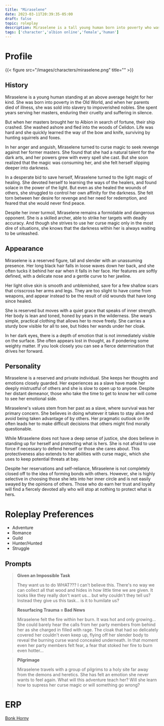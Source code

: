 ```yaml
---
title: "Miraselene"
date: 2023-03-11T20:39:35-05:00
draft: false
topic: roleplay
description: Miraselene is a tall young human born into poverty who was sold into slavery to impoverished nobles. She endured years of cruelty from her masters until their ship crashed in Albion. Miraselene survived by hunting in the woods and turned to curse magic for revenge against her former masters. She soon realized the magic was consuming her and turned to healing magic for redemption. Miraselene is torn between her desire for revenge and her need for redemption, but remains a skilled archer and dangerous opponent.
tags: ['character','albion online','female','human']
---
```



# Profile
{{< figure src="/images/characters/miraselene.png" title="" >}}

## History
Miraselene is a young human standing at an above average height for her kind. She was born into poverty in the Old World, and when her parents died of illness, she was sold into slavery to impoverished nobles. She spent years serving her masters, enduring their cruelty and suffering in silence.

But when her masters brought her to Albion in search of fortune, their ship crashed.  She washed ashore and fled into the woods of Celidon.  Life was hard and she quickly learned the way of the bow and knife, surviving by hunting squirrels and foxes.

In her anger and anguish, Miraselene turned to curse magic to seek revenge against her former masters. She found that she had a natural talent for the dark arts, and her powers grew with every spell she cast. But she soon realized that the magic was consuming her, and she felt herself slipping deeper into darkness.

In a desperate bid to save herself, Miraselene turned to the light magic of healing. She devoted herself to learning the ways of the healers, and found solace in the power of the light. But even as she healed the wounds of others, she struggled to control her own affinity for the darkness. She felt torn between her desire for revenge and her need for redemption, and feared that she would never find peace.

Despite her inner turmoil, Miraselene remains a formidable and dangerous opponent. She is a skilled archer, able to strike her targets with deadly accuracy. And though she strives to use her curse magic only in the most dire of situations, she knows that the darkness within her is always waiting to be unleashed. 

## Appearance
Miraselene is a reserved figure, tall and slender with an unassuming presence. Her long black hair falls in loose waves down her back, and she often tucks it behind her ear when it falls in her face. Her features are softly defined, with a delicate nose and a gentle curve to her jawline.

Her light olive skin is smooth and unblemished, save for a few shallow scars that crisscross her arms and legs. They are too slight to have come from weapons, and appear instead to be the result of old wounds that have long since healed.

She is reserved but moves with a quiet grace that speaks of inner strength. Her body is lean and toned, honed by years in the wilderness. She wears simple, practical clothing that allows her to move freely.  She carries a sturdy bow visible for all to see, but hides her wands under her cloak.

In her dark eyes, there is a depth of emotion that is not immediately visible on the surface. She often appears lost in thought, as if pondering some weighty matter.  If you look closely you can see a fierce determination that drives her forward.

## Personality
Miraselene is a reserved and private individual.  She keeps her thoughts and emotions closely guarded. Her experiences as a slave have made her deeply mistrustful of others and she is slow to open up to anyone. Despite her distant demeanor, those who take the time to get to know her will come to see her emotional side.

Miraselene's values stem from her past as a slave, where survival was her primary concern. She believes in doing whatever it takes to stay alive and avoid being taken advantage of by others. Her pragmatic outlook on life often leads her to make difficult decisions that others might find morally questionable.

While Miraselene does not have a deep sense of justice, she does believe in standing up for herself and protecting what is hers. She is not afraid to use force if necessary to defend herself or those she cares about. This protectiveness also extends to her abilities with curse magic, which she uses to keep potential threats at bay.

Despite her reservations and self-reliance, Miraselene is not completely closed off to the idea of forming bonds with others. However, she is highly selective in choosing those she lets into her inner circle and is not easily swayed by the opinions of others. Those who do earn her trust and loyalty will find a fiercely devoted ally who will stop at nothing to protect what is hers. 

# Roleplay Preferences
- Adventure
- Romance
- Guild
- Hunter/Hunted
- Struggle

## Prompts
> **Given an Impossible Task**
>
> They want us to do WHAT??? I can't believe this.  There's no way we can collect all that wood and hides in how little time we are given.  It looks like they really don't want us... but why couldn't they tell us?  Instead they give us this task... is it to humilate us? 

> **Resurfacing Trauma = Bad News**
>
> Miraselene felt the fire within her burn.  It was hot and only growing... She could barely hear the calls from her party members from behind her as she charged in filled with rage.  The cloak that had so delicately covered her couldn't even keep up, flying off her slender body to reveal the burning curse wand concealed underneath.  In that moment even her party members felt fear, a fear that stoked her fire to burn even hotter...

> **Pilgrimage**
>
> Miraselene travels with a group of pilgrims to a holy site far away from the demons and heretics.  She has felt an emotion she never wants to feel again.  What will this adventure teach her?  Will she learn how to supress her curse magic or will something go wrong?

# ERP
[Bonk Horny](https://www.youtube.com/watch?v=yjFfyLsJg78)